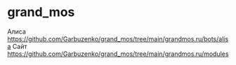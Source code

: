 # grand_mos
Алиса https://github.com/Garbuzenko/grand_mos/tree/main/grandmos.ru/bots/alisa
Сайт https://github.com/Garbuzenko/grand_mos/tree/main/grandmos.ru/modules
 
